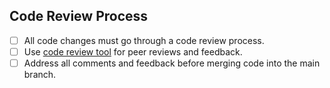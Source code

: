 ## Code Review Process

- [ ] All code changes must go through a code review process.
- [ ] Use [code review tool](#) for peer reviews and feedback.
- [ ] Address all comments and feedback before merging code into the main branch.

